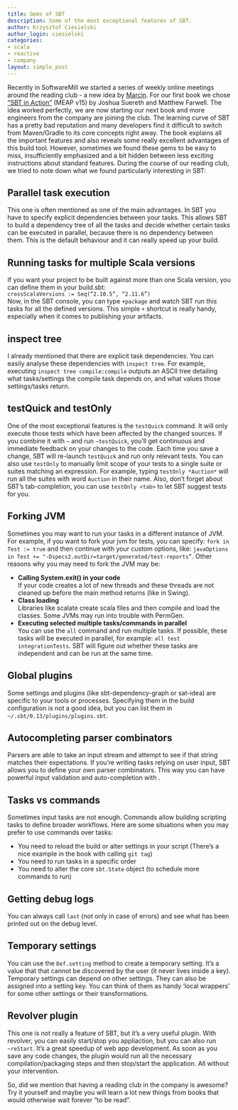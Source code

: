 ```yaml
---
title: Gems of SBT
description: Some of the most exceptional features of SBT.
author: Krzysztof Ciesielski
author_login: ciesielski
categories:
- scala
- reactive
- company
layout: simple_post
---
```


Recently in SoftwareMill we started a series of weekly online meetings around the reading club - a new idea by [Marcin](https://marcinkubala.wordpress.com/). For our first book we chose [“SBT in Action”](http://www.manning.com/suereth2/) (MEAP v15) by Joshua Suereth and Matthew Farwell. The idea worked perfectly, we are now starting our next book and more engineers from the company are joining the club. The learning curve of SBT has a pretty bad reputation and many developers find it difficult to switch from Maven/Gradle to its core concepts right away. The book explains all the important features and also reveals some really excellent advantages of this build tool. However, sometimes we found these gems to be easy to miss, insufficiently emphasized and a bit hidden between less exciting instructions about standard features. During the course of our reading club, we tried to note down what we found particularly interesting in SBT:

## Parallel task execution  
This one is often mentioned as one of the main advantages. In SBT you have to specify explicit dependencies between your tasks. This allows SBT to build a dependency tree of all the tasks and decide whether certain tasks can be executed in parallel, because there is no dependency between them. This is the default behaviour and it can really speed up your build.

## Running tasks for multiple Scala versions
If you want your project to be built against more than one Scala version, you can define them in your build.sbt:  
`crossScalaVersions := Seq(“2.10.5”, “2.11.6”)`  
Now, in the SBT console, you can type `+package` and watch SBT run this tasks for all the defined versions. This simple `+` shortcut is really handy, especially when it comes to publishing your artifacts.

## inspect tree
I already mentioned that there are explicit task dependencies. You can easily analyse these dependencies with `inspect tree`. For example, executing `inspect tree compile:compile` outputs an ASCII tree detailing what tasks/settings the compile task depends on, and what values those settings/tasks return.

## testQuick and testOnly
One of the most exceptional features is the `testQuick` command. It will only execute those tests which have been affected by the changed sources. If you combine it with `~` and run `~testQuick`, you’ll get continuous and immediate feedback on your changes to the code. Each time you save a change, SBT will re-launch `testQuick` and run only relevant tests. You can also use `testOnly` to manually limit scope of your tests to a single suite or suites matching an expression. For example, typing `testOnly *Auction*` will run all the suites with word `Auction` in their name. Also, don’t forget about SBT’s tab-completion, you can use `testOnly <tab>` to let SBT suggest tests for you.

## Forking JVM
Sometimes you may want to run your tasks in a different instance of JVM. For example, if you want to fork your jvm for tests, you can specify:
`fork in Test := true`
and then continue with your custom options, like:
`javaOptions in Test += "-Dspecs2.outDir=target/generated/test-reports”`.
Other reasons why you may need to fork the JVM may be:
- **Calling System.exit() in your code**  
If your code creates a lot of new threads and these threads are not cleaned up before the main method returns (like in Swing).
- **Class loading**  
Libraries like scalate create scala files and then compile and load the classes. Some JVMs may run into trouble with PermGen.
- **Executing selected multiple tasks/commands in parallel**  
You can use the `all` command and run multiple tasks. If possible, these tasks will be executed in parallel, for example: `all test integrationTests`. SBT will figure out whether these tasks are independent and can be run at the same time.

## Global plugins
Some settings and plugins (like sbt-dependency-graph or sat-idea) are specific to your tools or processes. Specifying them in the build configuration is not a good idea, but you can list them in `~/.sbt/0.13/plugins/plugins.sbt`.

## Autocompleting parser combinators
Parsers are able to take an input stream and attempt to see if that string matches their expectations. If you’re writing tasks relying on user input, SBT allows you to define your own parser combinators. This way you can have powerful input validation and auto-completion with <tab>.

## Tasks vs commands
Sometimes input tasks are not enough. Commands allow building scripting tasks to define broader workflows. Here are some situations when you may prefer to use commands over tasks:
- You need to reload the build or alter settings in your script (There’s a nice example in the book with calling `git tag`)
- You need to run tasks in a specific order
- You need to alter the core `sbt.State` object (to schedule more commands to run)

## Getting debug logs
You can always call `last` (not only in case of errors) and see what has been printed out on the debug level.

## Temporary settings
You can use the `Def.setting` method to create a temporary setting. It’s a value that that cannot be discovered by the user (it never lives inside a key). Temporary settings can depend on other settings. They can also be assigned into a setting key. You can think of them as handy ‘local wrappers’ for some other settings or their transformations.

## Revolver plugin
This one is not really a feature of SBT, but it’s a very useful plugin. With revolver, you can easily start/stop you appliaction, but you can also run `~reStart`. 
It’s a great speedup of web app development. As soon as you save any code changes, the plugin would run all the necessary compilation/packaging steps and then stop/start the application. All without your intervention.

So, did we mention that having a reading club in the company is awesome? Try it yourself and maybe you will learn a lot new things from books that would otherwise wait forever “to be read”.
